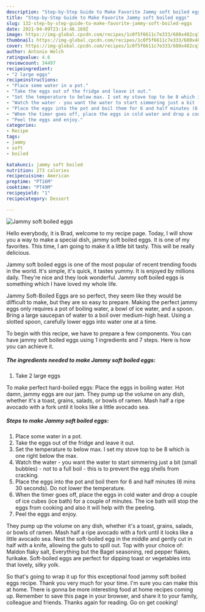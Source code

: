 ```yaml
---
description: "Step-by-Step Guide to Make Favorite Jammy soft boiled eggs"
title: "Step-by-Step Guide to Make Favorite Jammy soft boiled eggs"
slug: 132-step-by-step-guide-to-make-favorite-jammy-soft-boiled-eggs
date: 2021-04-09T23:14:46.169Z
image: https://img-global.cpcdn.com/recipes/1c0f5f6611c7e333/680x482cq70/jammy-soft-boiled-eggs-recipe-main-photo.jpg
thumbnail: https://img-global.cpcdn.com/recipes/1c0f5f6611c7e333/680x482cq70/jammy-soft-boiled-eggs-recipe-main-photo.jpg
cover: https://img-global.cpcdn.com/recipes/1c0f5f6611c7e333/680x482cq70/jammy-soft-boiled-eggs-recipe-main-photo.jpg
author: Antonio Welch
ratingvalue: 4.6
reviewcount: 34497
recipeingredient:
- "2 large eggs"
recipeinstructions:
- "Place some water in a pot."
- "Take the eggs out of the fridge and leave it out."
- "Set the temperature to below max. I set my stove top to be 8 which is one right below the max."
- "Watch the water - you want the water to start simmering just a bit (small bubbles) - not to a full boil - this is to prevent the egg shells from cracking."
- "Place the eggs into the pot and boil them for 6 and half minutes (6 mins 30 seconds). Do not lower the temperature."
- "When the timer goes off, place the eggs in cold water and drop a couple of ice cubes (ice bath) for a couple of minutes. The ice bath will stop the eggs from cooking and also it will help with the peeling."
- "Peel the eggs and enjoy."
categories:
- Recipe
tags:
- jammy
- soft
- boiled

katakunci: jammy soft boiled 
nutrition: 273 calories
recipecuisine: American
preptime: "PT16M"
cooktime: "PT49M"
recipeyield: "1"
recipecategory: Dessert

---
```



![Jammy soft boiled eggs](https://img-global.cpcdn.com/recipes/1c0f5f6611c7e333/680x482cq70/jammy-soft-boiled-eggs-recipe-main-photo.jpg)

Hello everybody, it is Brad, welcome to my recipe page. Today, I will show you a way to make a special dish, jammy soft boiled eggs. It is one of my favorites. This time, I am going to make it a little bit tasty. This will be really delicious.

Jammy soft boiled eggs is one of the most popular of recent trending foods in the world. It's simple, it's quick, it tastes yummy. It is enjoyed by millions daily. They're nice and they look wonderful. Jammy soft boiled eggs is something which I have loved my whole life.

Jammy Soft-Boiled Eggs are so perfect, they seem like they would be difficult to make, but they are so easy to prepare. Making the perfect jammy eggs only requires a pot of boiling water, a bowl of ice water, and a spoon. Bring a large saucepan of water to a boil over medium-high heat. Using a slotted spoon, carefully lower eggs into water one at a time.


To begin with this recipe, we have to prepare a few components. You can have jammy soft boiled eggs using 1 ingredients and 7 steps. Here is how you can achieve it.

<!--inarticleads1-->

##### The ingredients needed to make Jammy soft boiled eggs:

1. Take 2 large eggs


To make perfect hard-boiled eggs: Place the eggs in boiling water. Hot damn, jammy eggs are our jam. They pump up the volume on any dish, whether it&#39;s a toast, grains, salads, or bowls of ramen. Mash half a ripe avocado with a fork until it looks like a little avocado sea. 

<!--inarticleads2-->

##### Steps to make Jammy soft boiled eggs:

1. Place some water in a pot.
1. Take the eggs out of the fridge and leave it out.
1. Set the temperature to below max. I set my stove top to be 8 which is one right below the max.
1. Watch the water - you want the water to start simmering just a bit (small bubbles) - not to a full boil - this is to prevent the egg shells from cracking.
1. Place the eggs into the pot and boil them for 6 and half minutes (6 mins 30 seconds). Do not lower the temperature.
1. When the timer goes off, place the eggs in cold water and drop a couple of ice cubes (ice bath) for a couple of minutes. The ice bath will stop the eggs from cooking and also it will help with the peeling.
1. Peel the eggs and enjoy.


They pump up the volume on any dish, whether it&#39;s a toast, grains, salads, or bowls of ramen. Mash half a ripe avocado with a fork until it looks like a little avocado sea. Nest the soft-boiled egg in the middle and gently cut in half with a knife, allowing the guts to spill out. Top with your choice of: Maldon flaky salt, Everything but the Bagel seasoning, red pepper flakes, furikake. Soft-boiled eggs are perfect for dipping toast or vegetables into that lovely, silky yolk. 

So that's going to wrap it up for this exceptional food jammy soft boiled eggs recipe. Thank you very much for your time. I'm sure you can make this at home. There is gonna be more interesting food at home recipes coming up. Remember to save this page in your browser, and share it to your family, colleague and friends. Thanks again for reading. Go on get cooking!
